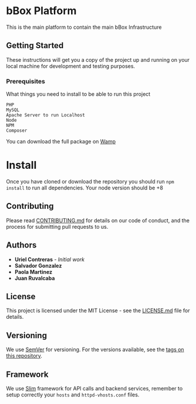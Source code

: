 # bBox Platform
This is the main platform to contain the main bBox Infrastructure

## Getting Started
These instructions will get you a copy of the project up and running on your local machine for development and testing purposes.

### Prerequisites
What things you need to install to be able to run this project

```
PHP
MySQL
Apache Server to run Localhost
Node
NPM
Composer
```

You can download the full package on [Wamp](http://www.wampserver.com/en/)

# Install
Once you have cloned or download the repository you should run `npm install` to run all dependencies. Your node version should be +8

## Contributing
Please read [CONTRIBUTING.md](https://github.com/SDBLV/bbox/blob/develop/CONTRIBUTING.md) for details on our code of conduct, and the process for submitting pull requests to us.

## Authors

* **Uriel Contreras** - *Initial work*
* **Salvador Gonzalez**
* **Paola Martinez**
* **Juan Ruvalcaba**

## License
This project is licensed under the MIT License - see the [LICENSE.md](LICENSE.md) file for details.

## Versioning
We use [SemVer](http://semver.org/spec/v2.0.0.html) for versioning.
For the versions available, see the [tags on this repository]().

## Framework
We use [Slim](https://www.slimframework.com) framework for API calls and backend services, remember to setup correctly your `hosts` and `httpd-vhosts.conf` files.
